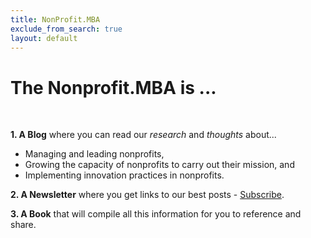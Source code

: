 ```yaml
---
title: NonProfit.MBA
exclude_from_search: true
layout: default
---
```


# The Nonprofit.MBA is ...  

<br>

**1. A Blog** where you can read our *research* and *thoughts* about... 

* Managing and leading nonprofits,
* Growing the capacity of nonprofits to carry out their mission, and 
* Implementing innovation practices in nonprofits.

**2. A Newsletter** where you get links to our best posts - [Subscribe](/subscribe).

**3. A Book** that will compile all this information for you to reference and share.

<br>


